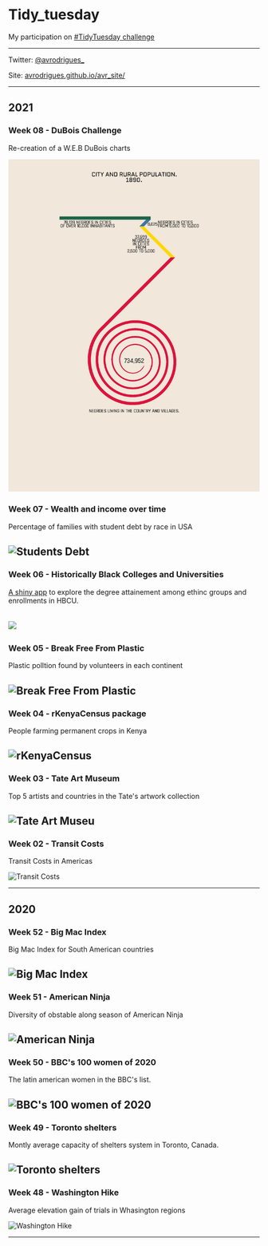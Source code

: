 # Tidy_tuesday
My participation on [#TidyTuesday challenge](https://github.com/rfordatascience/tidytuesday)

---

Twitter: [@avrodrigues_](https://twitter.com/avrodrigues_)

Site: [avrodrigues.github.io/avr_site/](https://avrodrigues.github.io/avr_site/)

---

## 2021
### Week 08 - DuBois Challenge
Re-creation of a W.E.B DuBois charts 

![DuBois Challenge](/2021/week08/dubois.png)

### Week 07 - Wealth and income over time
Percentage of families with student debt by race in USA

![Students Debt](/2021/week07/student_debt.png)
---

### Week 06 - Historically Black Colleges and Universities
[A shiny app]( https://avrodrigues.shinyapps.io/hbcu/) to explore the degree attainement among ethinc groups and enrollments in HBCU.

![](/2021/week06/hbcu.gif)
---

### Week 05 - Break Free From Plastic
Plastic polltion found by volunteers in each continent

![Break Free From Plastic](2021/week05/plastic.png)
---

### Week 04 - rKenyaCensus package
People farming permanent crops in Kenya

![rKenyaCensus](2021/week04/kenya_crops.png)
---

### Week 03 - Tate Art Museum
Top 5 artists and countries in the Tate's artwork collection

![Tate Art Museu](2021/week03/tate.png)
---

### Week 02 - Transit Costs
Transit Costs in Americas

![Transit Costs](/2021/week02/transit.png)

---
## 2020

### Week 52 - Big Mac Index
Big Mac Index for South American countries

![Big Mac Index](2020/week52/bigmac_index.gif)
---

### Week 51 - American Ninja
Diversity of obstable along season of American Ninja

![American Ninja](2020/week51/ninja.png)
---

### Week 50 - BBC's 100 women of 2020
The latin american women in the BBC's list.

![BBC's 100 women of 2020](/2020/week50/latin_women.png)
---

### Week 49 - Toronto shelters
Montly average capacity of shelters system in Toronto, Canada.

![Toronto shelters](/2020/week49/sheltes.png)
---

### Week 48 - Washington Hike
Average elevation gain of trials in Whasington regions

![Washington Hike](/2020/week48/Chart_v2.png)

---
